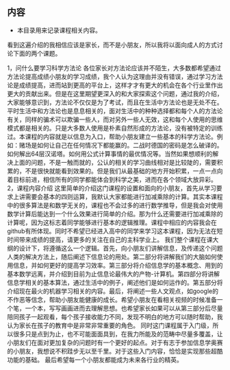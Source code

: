 内容
---
* 本目录用来记录课程相关内容。

看到这遍介绍的我相信应该是家长，而不是小朋友，所以我将以面向成人的方式讨论下面的两个课题。

1，问什么要学习科学方法论
各位家长对方法论应该并不陌生，大多数都希望通过方法论提高成绩小朋友的学习成绩，我个人认为这理由并没有错误，通过学习方法论是成绩提高，进而站到更高的平台上，这样才才有更大的机会在各个行业里作出更大的贡献出来。但是在这里期望更深入的和大家探索这个问题，通过我的介绍，大家能够意识到，方法论不仅仅是为了考试，而且在生活中方法论也是无处不在。
平时生活中和方法论也是息息相关的，面对生活中的种种选择都和每个人的方法论有关，同样的骗术可以欺骗一些人，而对另外一些人无效，这和每个人使用的思维模式都是相关的。只是大多数人使用是朴素自然形成的方法论，没有被特定的训练过。本课程的内容就是以信息为入口，帮助小朋友建立一些基本的科学方法论。例如：赌场是如何让自己在任何情况下都能赢的。二战时德国的密码是怎么破译的。如何解出64层汉诺塔。如何用公式计算事情的最优情况等。当然如果想顺利的解决上面的问题，不是一触而就的，公认的相关的学习曲线相对是比较陡的，需要积累的，不是很快就能看到效果的。但是我们从最基础的地方开始积累，一点一点向着目标前进，相信所有的同学都能体会到科学之美，进而在各个领域大放异彩。
2，课程内容介绍
   这里简单的介绍这门课程的设置和面向的小朋友，首先从学习要求上讲需要会基本的四则运算，我默认大家都能进行加减乘除的计算。其实本课程中的很多算法是和数学无关的，课程也不会过多的进行数学推导，但是我会对使用数学计算后能达到一个什么效果进行简单的介绍。那为什么还需要进行加减乘除的计算呢，因为这标志着同学能够进行基本的逻辑推理。课程中相应的内容我会在github有所体现。同时不希望已经进入高中的同学来学习这本课程，因为无法在短时间带来成绩的提高，请更多的关注在自己的主科学业上。
我们整个课程在课大纲的设计下，将遵循这么一个逻辑。首先，向小朋友们讲解信息，及传递这个问题人类的解决方法上，随后阐述下信息论的用处。第二部分将讲解我们的大脑如何使用信息，并如何更好的提高学习效率。第三部分将介绍信息学的基本概念、用到的基本数学远离，并介绍到目前为止信息论最伟大的产物-计算机。第四部分将讲解信息学相关的基本算法，通过生活中的例子，阐述他们是如何运作的。第五部分将介绍现在最火的机器学习相关的内容。最后，将阐述一些人文观点，如google的不作恶等信念，帮助小朋友能健康的成长。希望小朋友在看相关视频的时候准备一个笔，一个本，写写画画进而去理解思想。也希望家长如果可以从第三部分后尽量陪同孩子一起观看，每个孩子接收能力不同，发现不明白的地方可以随时帮助，我认为家长在孩子的教育中是非常非常重要的角色。
同时这门课程属于入门级，所以很多只是点到为止，也不可能面面具到，在我力所能及的范畴中尽量多覆盖，让小朋友们在面对更加复杂的问题时有一个更好的起点。对于有志于参加信息学奥赛的小朋友，我想说不积跬步无以至千里。对于这些入门内容，恰恰是实现那些超酷功能的基础。
最后希望每一个小朋友都能成为未来各行业的精英。
